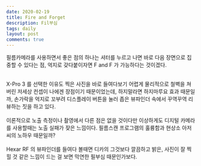 ```yaml
---
date: 2020-02-19
title: Fire and Forget
description: Fil부심
tags: daily
layout: post
comments: true
---
```


필름카메라를 사용하면서 좋은 점의 하나는 셔터를 누르고 나면 바로 다음 장면으로 집중할 수 있다는 점, 억지로 갖다붙이자면 F and F 가 가능하다는 것이겠다.

<img src="https://n2wb.files.wordpress.com/2020/02/t2_201912_00005.jpg" alt="" class="wp-image-307"/>
<br><br>
X-Pro 3 를 선택한 이유도 찍은 사진을 바로 들여다보기 어렵게 물리적으로 철벽을 쳐버린 저세상 컨셉이 나에겐 장점이기 때문이었는데, 하지말라면 하지마루요 효과 때문일까, 손가락을 억지로 꼬부려 디스플레이 버튼을 눌러 좁은 뷰파인더 속에서 꾸역꾸역 리뷰하는 짓을 하고 있다.

<img src="https://n2wb.files.wordpress.com/2020/02/24639b5c-3f29-44fb-aac0-c6ae064cfc97-11140-0000060a24fe21c0.jpg?w=1024" alt="" class="wp-image-308"/>
<br><br>
이론적으로 노출 측정이나 촬영에서 다른 점은 없을 것이다만 이상하게도 디지털 카메라를 사용할때는 노출 실패가 잦은 느낌이다. 필름스캔 프로그램의 훌륭함과 현상소 아저씨의 노하우 때문일까?

<img src="https://n2wb.files.wordpress.com/2020/02/09890994-2e35-4d21-a61a-91ff46839200-17305-000009661a03edd9.jpg?w=1024" alt="" class="wp-image-309"/>
<br><br>
Hexar RF 의 뷰파인더를 들여다 볼때면 디카의 그것보다 깔끔하고 밝은, 사진이 잘 찍힐 것 같은 느낌이 드는 걸 보면 막연한 필부심 때문인가보다.

<img src="https://n2wb.files.wordpress.com/2020/02/hexarrf_201912_00036.jpg?w=1024" alt="" class="wp-image-310"/>
